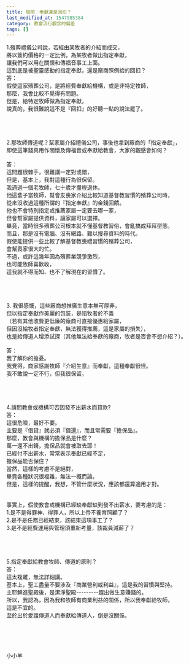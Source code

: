```yaml
---
title: 發問：奉獻還是回扣？
last_modified_at: 1547985384
category: 教會流行觀念的偏差
tags: []
---
```


<p>1.殯葬禮儀公司說，若經由某牧者的介紹而成交，<br/>將以簽約價格的一定比例，為某牧者做出指定奉獻，<br/>讓我們可以用在關懷和傳福音事工上面。<br/>這到底是被聖靈感動的指定奉獻，還是廠商照例給的回扣？ <br/><!--more-->答： <br/>假使這家殯葬公司，是將經費奉獻給機構，或是非特定牧師，<br/>那麼，我會比較不覺得有問題。 <br/>但是，給特定牧師做為指定奉獻，<br/>說真的，我很難說這不是『回扣』的好聽一點的說法罷了。 <br/> <br/><br/><br/><br/>2.那牧師傳道呢？幫家屬介紹禮儀公司，事後也拿到廠商的「指定奉獻」，<br/>即使這筆錢真用作關懷及傳福音或奉獻給教會，大家的觀感會如何？ <br/><br/>答： <br/>這問題很棘手，很難講一定對或錯，<br/>但是，基本上，我對這種行為很保留。<br/>我遇過一個老牧師，七十歲才盡程退休。 <br/>他這輩子當牧師，幫會友喪家介紹比較知道基督教習慣的殯葬公司時，<br/>從來沒收過這種所謂的『指定奉獻』的金錢回饋。<br/>他也不會特別指定或推薦家屬一定要去哪一家，<br/>但會幫家屬提供資料，讓家屬可以選擇。 <br/>畢竟，當時很多殯葬公司根本就不懂基督教習俗，會亂搞成拜拜型態。<br/>而且，那是沒有電腦、沒有網路、難以搜尋資料的時代。<br/>假使能提供一些比較了解基督教喪禮習慣的殯葬公司， <br/>會幫喪家很大的忙。<br/>不過，或許這幾年因為殯葬業競爭激烈，<br/>也可能牧師喜歡收，<br/>這我就不得而知、也不了解現在的習慣了。<br/> <br/> <br/><br/><br/>3. 我很感慨，這些廠商想推廣生意本無可厚非，<br/>但以指定奉獻作美麗的包裝，是陷牧者於不義<br/>（若有其他收費更低廉的廠商可直接優惠給家屬，<br/>但因沒給牧者指定奉獻，無法獲得推薦，這是家屬的損失），<br/>也是給傳道人增添試探（其他無法給奉獻的廠商，牧者是否會不想介紹？）。<br/><br/>答： <br/>我了解你的擔憂。<br/>我覺得，商家感謝牧師『介紹生意』而奉獻，這種奉獻很怪。 <br/>我不敢說一定不行，但我很保留。 <br/> <br/><br/><br/><br/>4.請問教會或機構可否因發不出薪水而貸款? <br/>答： <br/>這很危險，最好不要。<br/>主要是『借貸』就必須『償還』，而且常需要『擔保品』。<br/>那麼，教會與機構的擔保品是什麼？<br/>萬一還不出錢，擔保品就會被取去耶！<br/>已經付不出薪水，常常表示奉獻已經不足，<br/>擔保品能否保住？<br/>當然，這樣的考慮不是絕對，<br/>畢竟各種狀況很複雜，無法一概而論。<br/>但是，這樣的提醒，我想，不管什麼狀況，應該都還算適用才對。<br/><br/><br/>事實上，假使教會或機構已經缺奉獻缺到發不出薪水，要考慮的是： <br/>1.是不是得罪神、得罪人，所以上帝不養育照顧了？ <br/>2.是不是任務已經結束，該結束這項事工了？<br/>3.是不是經費運用與管理須重新考量，該裁員減薪了？ <br/> <br/><br/><br/><br/>5.指定奉獻給教會牧師、傳道的原則？<br/>答： <br/>這太複雜，無法詳細講。 <br/>基本上，聖工盡量不要涉及『商業營利或利益』，這是我的習慣與堅持。 <br/>主耶穌進聖殿後，是潔淨聖殿---------趕出做生意賺錢的。 <br/>所以，我認為，因為我和牧師有商業利益的關係，所以我奉獻給牧師，<br/>這是不宜的。<br/>至於出於愛護傳道人而奉獻給傳道人，倒是沒關係。 <br/><br/><br/><br/><br/><br/>小小羊<br/><br/>
</p>